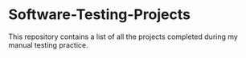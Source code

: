 # Software-Testing-Projects
This repository contains a list of all the projects completed during my manual testing practice. 
